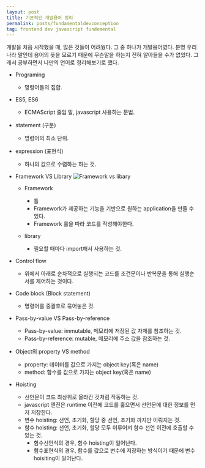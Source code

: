 ```yaml
---
layout: post
title: 기본적인 개발용어 정리
permalink: posts/fundamentaldevconception
tag: frontend dev javascript fundemental
---
```


개발을 처음 시작했을 때, 많은 것들이 어려웠다. 그 중 하나가 개발용어였다. 분명 우리나라 말인데 용어의 뜻을 모르기 때문에 무슨말을 하는지 전혀 알아들을 수가 없었다. 그래서 공부하면서 나만의 언어로 정리해보기로 했다.

- Programing
  * 명령어들의 집합.

- ES5, ES6
  * ECMAScript 줄임 말, javascript 사용하는 문법.

- statement (구문)
  * 명령어의 최소 단위.

- expression (표현식)
  * 하나의 값으로 수렴하는 하는 것.

- Framework VS Library
  ![Framework vs libary](https://www.programcreek.com/wp-content/uploads/2011/09/framework-vs-library.png)

  * Framework
    * 틀
    * Framework가 제공하는 기능을 기반으로 원하는 application을 만들 수 있다.
    * Framework 룰을 따라 코드를 작성해야한다.

  * library
    * 필요할 때마다 import해서 사용하는 것.

- Control flow
  * 위에서 아래로 순차적으로 실행되는 코드를 조건문이나 반복문을 통해 실행순서를 제어하는 것이다.


- Code block (Block statement)
  * 명령어를 중괄호로 묶어놓은 것.

- Pass-by-value VS Pass-by-reference
  * Pass-by-value: immutable, 메모리에 저장된 값 자체를 참조하는 것.
  * Pass-by-reference: mutable, 메모리에 주소 값을 참조하는 것.

- Object의 property VS method
  * property: 데이터를 값으로 가지는 object key(혹은 name)
  * method: 함수를 값으로 가지는 object key(혹은 name)

- Hoisting
  * 선언문이 코드 최상위로 올라간 것처럼 작동하는 것.
  * javascript 엔진은 runtime 이전에 코드를 훑으면서 선언문에 대한 정보를 먼저 저장한다.
  * 변수 hoisting: 선언, 초기화, 할당 중 선언, 초기화 까지만 이뤄지는 것.
  * 함수 hoisting: 선언, 초기화, 할당 모두 이루어져 함수 선언 이전에 호출할 수 있는 것.
    * 함수선언식의 경우, 함수 hoisting이 일어난다.
    * 함수표현식의 경우, 함수를 값으로 변수에 저장하는 방식이기 때문에 변수 hoisiting이 일어난다.